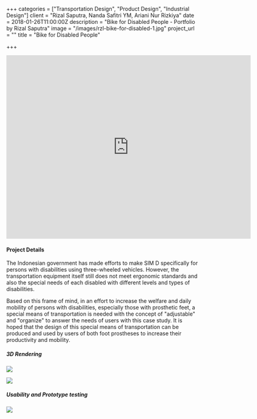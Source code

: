 +++
categories = ["Transportation Design", "Product Design", "Industrial Design"]
client = "Rizal Saputra, Nanda Safitri YM, Ariani Nur Rizkiya"
date = 2018-01-26T11:00:00Z
description = "Bike for Disabled People - Portfolio by Rizal Saputra"
image = "/images/rzl-bike-for-disabled-1.jpg"
project_url = ""
title = "Bike for Disabled People"

+++
<div class="videoWrapper"><iframe src="https://drive.google.com/file/d/1kywFzrGIV9xafl1DS1IhVlF1JLAIPNvG/preview" width="640" height="480" frameborder="0" allowfullscreen></iframe></div>

#### Project Details

The Indonesian government has made efforts to make SIM D specifically for persons with disabilities using three-wheeled vehicles. However, the transportation equipment itself still does not meet ergonomic standards and also the special needs of each disabled with different levels and types of disabilities.

Based on this frame of mind, in an effort to increase the welfare and daily mobility of persons with disabilities, especially those with prosthetic feet, a special means of transportation is needed with the concept of "adjustable" and "organize" to answer the needs of users with this case study. It is hoped that the design of this special means of transportation can be produced and used by users of both foot prostheses to increase their productivity and mobility.

##### 3D Rendering

![](/images/rzl-bike-for-disabled-2.jpg)

![](/images/rzl-bike-for-disabled-3.jpg)

##### Usability and Prototype testing

![](/images/rzl-bike-for-disabled-4.jpg)